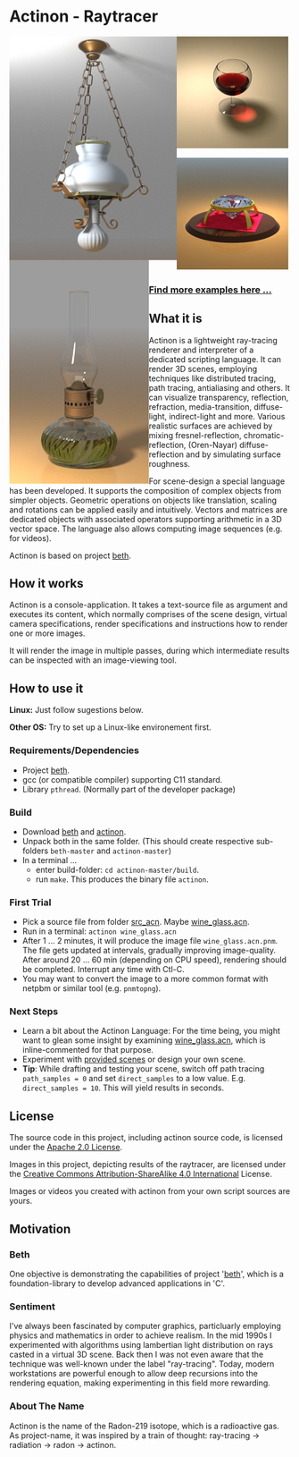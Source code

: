# Actinon - Raytracer
[<img align = "left" width = "300" height = "400" src = "https://raw.githubusercontent.com/johsteffens/actinon/master/image/hanging_lamp_acn.png">](https://raw.githubusercontent.com/johsteffens/actinon/master/image/hanging_lamp_acn.png "Image created with Actinon" )

[<img align = "left" width = "250" height = "400" src = "https://raw.githubusercontent.com/johsteffens/actinon/master/image/paraffin_lamp.acn.png">](https://raw.githubusercontent.com/johsteffens/actinon/master/image/paraffin_lamp.acn.png "Image created with Actinon" )

[<img width = "200" height = "200" src = "https://raw.githubusercontent.com/johsteffens/actinon/master/image/wine_glass.acn.png">](https://raw.githubusercontent.com/johsteffens/actinon/master/image/wine_glass.acn.png "Image created with Actinon" )

[<img width = "200" height = "200" src = "https://raw.githubusercontent.com/johsteffens/actinon/master/image/diamond.acn.png">](https://raw.githubusercontent.com/johsteffens/actinon/master/image/diamond.acn.png "Image created with Actinon" )

### [Find more examples here ...](https://github.com/johsteffens/actinon/wiki/Images)

## What it is
Actinon is a lightweight ray-tracing renderer and interpreter of a dedicated scripting language. It can render 3D scenes, employing techniques like distributed tracing, path tracing, antialiasing and others. It can visualize transparency, reflection, refraction, media-transition, diffuse-light, indirect-light and more. Various realistic surfaces are achieved by mixing fresnel-reflection, chromatic-reflection, (Oren-Nayar) diffuse-reflection and by simulating surface roughness.

For scene-design a special language has been developed. It supports the composition of complex objects from simpler objects. Geometric operations on objects like translation, scaling and rotations can be applied easily and intuitively. Vectors and matrices are dedicated objects with associated operators supporting arithmetic in a 3D vector space. The language also allows computing image sequences (e.g. for videos).

Actinon is based on project [beth](https://github.com/johsteffens/beth).

## How it works

Actinon is a console-application. It takes a text-source file as argument and executes its content, which normally comprises of the scene design, virtual camera specifications, render specifications and instructions how to render one or more images.

It will render the image in multiple passes, during which intermediate results can be inspected with an image-viewing tool.

## How to use it
**Linux:** Just follow sugestions below.

**Other OS:** Try to set up a Linux-like environement first.

### Requirements/Dependencies
   * Project [beth](https://github.com/johsteffens/beth).
   * gcc (or compatible compiler) supporting C11 standard.
   * Library `pthread`. (Normally part of the developer package)

### Build
   * Download [beth](https://github.com/johsteffens/beth) and [actinon](https://github.com/johsteffens/actinon). 
   * Unpack both in the same folder. (This should create respective sub-folders `beth-master` and `actinon-master`)
   * In a terminal ...
      * enter build-folder: `cd actinon-master/build`.
      * run `make`. This produces the binary file `actinon`.

### First Trial
   * Pick a source file from folder [src_acn](https://github.com/johsteffens/actinon/tree/master/src_acn). Maybe [wine_glass.acn](https://github.com/johsteffens/actinon/blob/master/src_acn/wine_glass.acn).
   * Run in a terminal: `actinon wine_glass.acn`
   * After 1 ... 2 minutes, it will produce the image file `wine_glass.acn.pnm`. The file gets updated at intervals, gradually improving image-quality. After around 20 ... 60 min (depending on CPU speed), rendering should be completed. Interrupt any time with Ctl-C.
   * You may want to convert the image to a more common format with netpbm or similar tool (e.g. `pnmtopng`).

### Next Steps
   * Learn a bit about the Actinon Language: For the time being, you might want to glean some insight by examining [wine_glass.acn](https://github.com/johsteffens/actinon/blob/master/src_acn/wine_glass.acn), which is inline-commented for that purpose. 
   * Experiment with [provided scenes](https://github.com/johsteffens/actinon/wiki/Images) or design your own scene.
   * **Tip**: While drafting and testing your scene, switch off path tracing `path_samples = 0` and set `direct_samples` to a low value. E.g.  `direct_samples = 10`. This will yield results in seconds.
   
## License
The source code in this project, including actinon source code, is licensed under the [Apache 2.0 License](https://github.com/johsteffens/actinon/blob/master/LICENSE).

Images in this project, depicting results of the raytracer, are licensed under the [Creative Commons Attribution-ShareAlike 4.0 International](https://creativecommons.org/licenses/by-sa/4.0/) License.

Images or videos you created with actinon from your own script sources are yours.

## Motivation

### Beth
One objective is demonstrating the capabilities of project '[beth](https://github.com/johsteffens/beth)', which is a foundation-library to develop advanced applications in 'C'.

### Sentiment
I've always been fascinated by computer graphics, particluarly employing physics and mathematics in order to achieve realism. In the mid 1990s I experimented with algorithms using lambertian light distribution on rays casted in a virtual 3D scene. Back then I was not even aware that the technique was well-known under the label "ray-tracing". Today, modern workstations are powerful enough to allow deep recursions into the rendering equation, making experimenting in this field more rewarding.

### About The Name
Actinon is the name of the Radon-219 isotope, which is a radioactive gas. As project-name, it was inspired by a train of thought: ray-tracing -> radiation -> radon -> actinon.

